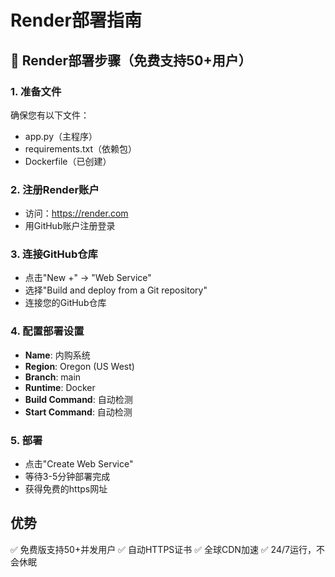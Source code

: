 # Render部署指南

## 🚀 Render部署步骤（免费支持50+用户）

### 1. 准备文件
确保您有以下文件：
- app.py（主程序）
- requirements.txt（依赖包）
- Dockerfile（已创建）

### 2. 注册Render账户
- 访问：https://render.com
- 用GitHub账户注册登录

### 3. 连接GitHub仓库
- 点击"New +" → "Web Service"
- 选择"Build and deploy from a Git repository"
- 连接您的GitHub仓库

### 4. 配置部署设置
- **Name**: 内购系统
- **Region**: Oregon (US West)
- **Branch**: main
- **Runtime**: Docker
- **Build Command**: 自动检测
- **Start Command**: 自动检测

### 5. 部署
- 点击"Create Web Service"
- 等待3-5分钟部署完成
- 获得免费的https网址

## 优势
✅ 免费版支持50+并发用户
✅ 自动HTTPS证书
✅ 全球CDN加速
✅ 24/7运行，不会休眠

